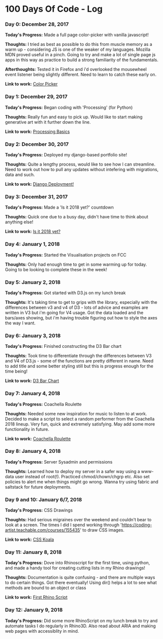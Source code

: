 # 100 Days Of Code - Log

### Day 0: December 28, 2017

**Today's Progress:** Made a full page color-picker with vanilla javascript!

**Thoughts:** I tried as best as possible to do this from muscle memory as a warm up - considering JS is one of the weaker of my languages. Mozilla MDN proved useful in a pinch. Going to try and make a lot of single page js apps in this way as practice to build a strong familiarity of the fundamentals.

**Afterthoughts:** Tested it in Firefox and i'd overlooked the mousewheel event listener being slightly different. Need to learn to catch these early on.

**Link to work:** [Color Picker](http://justin-focus.co.uk/100-days-of-code/days/0/index.html)

### Day 1: December 29, 2017

**Today's Progress:** Began coding with 'Processing' (for Python)

**Thoughts:** Really fun and easy to pick up. Would like to start making generative art with it further down the line.

**Link to work:** [Processing Basics](http://justin-focus.co.uk/100-days-of-code/days/1/index.html)

### Day 2: December 30, 2017

**Today's Progress:** Deployed my django-based portfolio site!

**Thoughts:** Quite a lengthy process, would like to see how I can streamline. Need to work out how to pull any updates without intefering with migrations, data and such.

**Link to work:** [Django Deployment!](http://justin-focus.co.uk/100-days-of-code/days/2/index.html)

### Day 3: December 31, 2017

**Today's Progress:** Made a 'Is it 2018 yet?' countdown

**Thoughts:** Quick one due to a busy day, didn't have time to think about anything else!

**Link to work:** [Is it 2018 yet?](http://justin-focus.co.uk/100-days-of-code/days/3/index.html)

### Day 4: January 1, 2018

**Today's Progress:** Started the Visualisation projects on FCC

**Thoughts:** Only had enough time to get in some warming up for today. Going to be looking to complete these in the week!

### Day 5: January 2, 2018

**Today's Progress:** Got started with D3.js on my lunch break

**Thoughts:** It's taking time to get to grips with the library, especially with the differences between v3 and v4 of D3 - lots of advice and examples are written in V3 but i'm going for V4 usage. Got the data loaded and the bars/axes showing, but i'm having trouble figuring out how to style the axes the way I want.

### Day 6: January 3, 2018

**Today's Progress:** Finished constructing the D3 Bar chart

**Thoughts:** Took time to differentiate through the differences between V3 and V4 of D3.js - some of the functions are pretty different in name. Need to add title and some better styling still but this is progress enough for the time being!

**Link to work:** [D3 Bar Chart](http://justin-focus.co.uk/100-days-of-code/days/4/index.html)

### Day 7: January 4, 2018

**Today's Progress:** Coachella Roulette

**Thoughts:** Needed some new inspiration for music to listen to at work. Decided to make a script to select a random performer from the Coachella 2018 lineup. Very fun, quick and extremely satisfying. May add some more functionality in future.

**Link to work:** [Coachella Roulette](http://justin-focus.co.uk/100-days-of-code/days/7/index.html)

### Day 8: January 4, 2018

**Today's Progress:** Server Sysadmin and permissions

**Thoughts:** Learned how to deploy my server in a safer way using a www-data user instead of root(!). Practiced chmod/chown/chgrp etc. Also set policies to alert me when things might go wrong. Wanna try using fabric and saltstack for future deployments.


### Day 9 and 10: January 6/7, 2018

**Today's Progress:** CSS Drawings

**Thoughts:** Had serious migraines over the weekend and couldn't bear to look at a screen. The times I did I spend working through 'https://coding-artist.teachable.com/courses/155435' to draw CSS images. 

**Link to work:** [CSS Koala](http://justin-focus.co.uk/100-days-of-code/days/9/index.html)

### Day 11: January 8, 2018

**Today's Progress:** Dove into Rhinoscript for the first time, using python, and made a handy tool for creating cutting lists in my Rhino drawings!

**Thoughts:** Documentation is quite confusing - and there are multiple ways to do certain things. Got there eventually! Using dir() helps a lot to see what methods are bound to an object or class

**Link to work:** [First Rhino Script](https://gist.github.com/justinline/9727a567a1491ad164d185a4274efdae)

### Day 12: January 9, 2018

**Today's Progress:** Did some more RhinoScript on my lunch break to try and automate tasks I do regularly in Rhino3D. Also read about ARIA and making web pages with accessiblity in mind.

